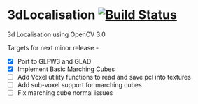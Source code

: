 # 3dLocalisation [![Build Status](https://travis-ci.org/RishabhRawat/3dLocalisation.svg?branch=master)](https://travis-ci.org/RishabhRawat/3dLocalisation)
3d Localisation using OpenCV 3.0

Targets for next minor release - 

- [x] Port to GLFW3 and GLAD 
- [x] Implement Basic Marching Cubes
- [ ] Add Voxel utility functions to read and save pcl into textures
- [ ] Add sub-voxel support for marching cubes
- [ ] Fix marching cube normal issues
